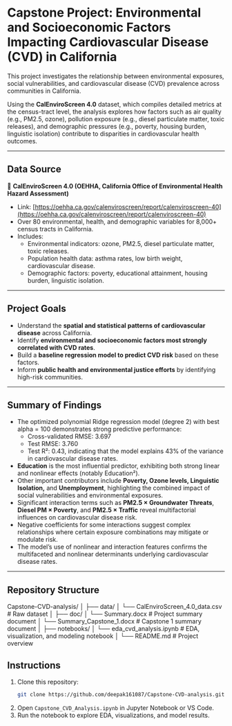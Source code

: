 # Capstone Project: Environmental and Socioeconomic Factors Impacting Cardiovascular Disease (CVD) in California

This project investigates the relationship between environmental exposures, social vulnerabilities, and cardiovascular disease (CVD) prevalence across communities in California.

Using the **CalEnviroScreen 4.0** dataset, which compiles detailed metrics at the census-tract level, the analysis explores how factors such as air quality (e.g., PM2.5, ozone), pollution exposure (e.g., diesel particulate matter, toxic releases), and demographic pressures (e.g., poverty, housing burden, linguistic isolation) contribute to disparities in cardiovascular health outcomes.

---

## Data Source

📂 **CalEnviroScreen 4.0 (OEHHA, California Office of Environmental Health Hazard Assessment)**  
- Link: [https://oehha.ca.gov/calenviroscreen/report/calenviroscreen-40](https://oehha.ca.gov/calenviroscreen/report/calenviroscreen-40)  
- Over 80 environmental, health, and demographic variables for 8,000+ census tracts in California.  
- Includes:
  - Environmental indicators: ozone, PM2.5, diesel particulate matter, toxic releases.
  - Population health data: asthma rates, low birth weight, cardiovascular disease.
  - Demographic factors: poverty, educational attainment, housing burden, linguistic isolation.

---

## Project Goals

- Understand the **spatial and statistical patterns of cardiovascular disease** across California.  
- Identify **environmental and socioeconomic factors most strongly correlated with CVD rates**.  
- Build a **baseline regression model to predict CVD risk** based on these factors.  
- Inform **public health and environmental justice efforts** by identifying high-risk communities.

---

## Summary of Findings

- The optimized polynomial Ridge regression model (degree 2) with best alpha = 100 demonstrates strong predictive performance:
  - Cross-validated RMSE: 3.697  
  - Test RMSE: 3.760  
  - Test R²: 0.43, indicating that the model explains 43% of the variance in cardiovascular disease rates.
- **Education** is the most influential predictor, exhibiting both strong linear and nonlinear effects (notably Education²).
- Other important contributors include **Poverty, Ozone levels, Linguistic Isolation,** and **Unemployment**, highlighting the combined impact of social vulnerabilities and environmental exposures.
- Significant interaction terms such as **PM2.5 × Groundwater Threats**, **Diesel PM × Poverty**, and **PM2.5 × Traffic** reveal multifactorial influences on cardiovascular disease risk.
- Negative coefficients for some interactions suggest complex relationships where certain exposure combinations may mitigate or modulate risk.
- The model’s use of nonlinear and interaction features confirms the multifaceted and nonlinear determinants underlying cardiovascular disease rates.
---

## Repository Structure

Capstone-CVD-analysis/
│
├── data/
│ └── CalEnviroScreen_4.0_data.csv # Raw dataset
│
├── doc/
│ └── Summary.docx # Project summary document
│ └── Summary_Capstone_1.docx # Capstone 1 summary document
│
├── notebooks/
│ └── eda_cvd_analysis.ipynb # EDA, visualization, and modeling notebook
│
└── README.md # Project overview

## Instructions

1. Clone this repository:
    ```bash
    git clone https://github.com/deepak161087/Capstone-CVD-analysis.git
    ```
2. Open `Capstone_CVD_Analysis.ipynb` in Jupyter Notebook or VS Code.
3. Run the notebook to explore EDA, visualizations, and model results.
